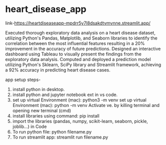 # heart_disease_app
link-https://heartdiseaseapp-mpdrr5y7l8dsakdtvmvnne.streamlit.app/

Executed thorough exploratory data analysis on a heart disease dataset, utilizing Python's Pandas,
Matplotlib, and Seaborn libraries to identify the correlation between the most influential features
resulting in a 20% improvement in the accuracy of future predictions.
Designed an interactive dashboard using Tableau to visually present the findings from the
exploratory data analysis.
Computed and deployed a prediction model utilizing Python's Sklearn, SciPy library and Streamlit
framework, achieving a 92% accuracy in predicting heart disease cases.

app setup steps-
1. install python in desktop.
2. install python and jupyter notebook ext in vs code.
3. set up virtual Environment (mac): python3 -m venv <name>
   set up virtual Environment (mac): python -m venv <name>
   Activate ve. by killing terminal and opening new terminal (cmd)
4. install libraries using command: pip install <library name>
5. import the libraries (pandas, numpy, scikit-learn, seaborn, pickle, joblib...) in Code 
6. To run python file: python filename.py
7. To run streamlit app: streamlit run filename.py
